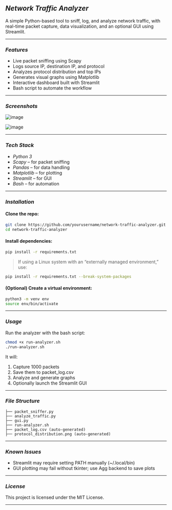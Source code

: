 

## *Network Traffic Analyzer*

A simple Python-based tool to sniff, log, and analyze network traffic, with real-time packet capture, data visualization, and an optional GUI using Streamlit.

---

### *Features*
- Live packet sniffing using Scapy
- Logs source IP, destination IP, and protocol
- Analyzes protocol distribution and top IPs
- Generates visual graphs using Matplotlib
- Interactive dashboard built with Streamlit
- Bash script to automate the workflow

---

### *Screenshots*

![image](https://github.com/user-attachments/assets/78dcfba4-683e-4405-ba67-c34b00c172b5)

![image](https://github.com/user-attachments/assets/13be1133-e491-420e-8717-74e4c8468c06)



---

### *Tech Stack*
- *Python 3*
- *Scapy* – for packet sniffing
- *Pandas* – for data handling
- *Matplotlib* – for plotting
- *Streamlit* – for GUI
- *Bash* – for automation

---

### *Installation*

#### Clone the repo:
```bash
git clone https://github.com/yourusername/network-traffic-analyzer.git
cd network-traffic-analyzer
```


#### Install dependencies:
```bash
pip install -r requirements.txt
```

> If using a Linux system with an “externally managed environment,” use:
```bash
pip install -r requirements.txt --break-system-packages
```

#### (Optional) Create a virtual environment:
```bash
python3 -m venv env
source env/bin/activate
```

---

### *Usage*

Run the analyzer with the bash script:

```bash
chmod +x run-analyzer.sh
./run-analyzer.sh
```

It will:
1. Capture 1000 packets
2. Save them to packet_log.csv
3. Analyze and generate graphs
4. Optionally launch the Streamlit GUI

---

### *File Structure*
```
├── packet_sniffer.py
├── analyze_traffic.py
├── gui.py
├── run-analyzer.sh
├── packet_log.csv (auto-generated)
├── protocol_distribution.png (auto-generated)
```

---

### *Known Issues*
- Streamlit may require setting PATH manually (~/.local/bin)
- GUI plotting may fail without tkinter; use Agg backend to save plots

---




### *License*
This project is licensed under the MIT License.

---

